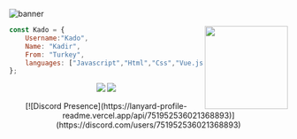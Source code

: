 ![banner](https://user-images.githubusercontent.com/68639045/131916233-85c955b3-75da-44f2-a4eb-50f1f334f180.png)

<img align='right' src="https://cdn.discordapp.com/avatars/778540663675158548/1dab8afe32b00fb7836f14a11778625e.webp?size=2048" width="150">

```js
const Kado = {
    Username:"Kado",
    Name: "Kadir",
    From: "Turkey",
    languages: ["Javascript","Html","Css","Vue.js","Node.js"]
};
```
<p align="center">
<a href="https://instagram.com/kadoresmi00" target"blank_"><img src="https://img.shields.io/badge/INSTAGRAM%20-0e0101.svg?&style=for-the-badge&logo=instagram&logoColor=white"></a>
<a href="https://open.spotify.com/user/0cdqi3qe7c31g9h0f6vt0w9px?si=782edcde10064395" target"blank_"><img src="https://img.shields.io/badge/Spotify%20-0e0101.svg?&style=for-the-badge&logo=spotify&logoColor=white"></a>
 <p align="center">
[![Discord Presence](https://lanyard-profile-readme.vercel.app/api/751952536021368893)](https://discord.com/users/751952536021368893)
</p>
